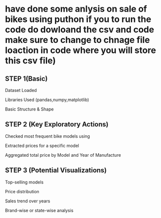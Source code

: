 #  have done some anlysis on sale of bikes using puthon if you to run the code do dowloand the csv and code make sure to change to chnage file loaction in code where you will store this csv file) 

## STEP 1(Basic)

Dataset Loaded

Libraries Used (pandas,numpy,matplotlib)

Basic Structure & Shape


## STEP 2 (Key Exploratory Actions)

Checked most frequent bike models using

Extracted prices for a specific model

Aggregated total price by Model and Year of Manufacture


## STEP 3 (Potential Visualizations)

Top-selling models

Price distribution

Sales trend over years

Brand-wise or state-wise analysis


